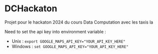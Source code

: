 # DCHackaton
Projet pour le hackaton 2024 du cours Data Computation avec les taxis la

Need to set the api key into environment variable : 
- Unix : `export GOOGLE_MAPS_API_KEY="YOUR_API_KEY_HERE"`
- Windows : `set GOOGLE_MAPS_API_KEY="YOUR_API_KEY_HERE"`
